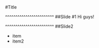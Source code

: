 #Title

^^^^^^^^^^^^^^^^^^^^^^^^
##Slide #1
Hi guys!

^^^^^^^^^^^^^^^^^^^^^^^^
##Slide2
* item
* item2
